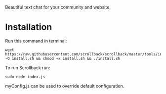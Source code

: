 Beautiful text chat for your community and website.

# Installation

Run this command in terminal:

    wget https://raw.githubusercontent.com/scrollback/scrollback/master/tools/install.sh -O install.sh && chmod +x install.sh && ./install.sh

To run Scrollback run:

	sudo node index.js
	
myConfig.js can be used to override default configuration.
